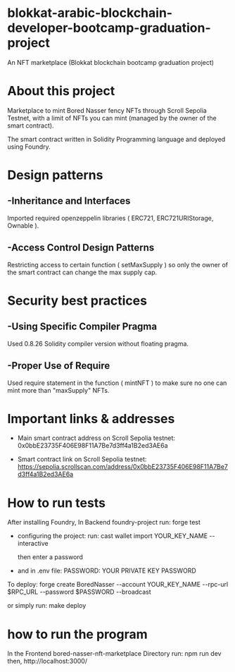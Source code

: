 # blokkat-arabic-blockchain-developer-bootcamp-graduation-project
An NFT marketplace (Blokkat blockchain bootcamp graduation project)

# About this project
Marketplace to mint Bored Nasser fency NFTs through Scroll Sepolia Testnet, with a limit of NFTs you can mint (managed by the owner of the smart contract).

The smart contract written in Solidity Programming language and deployed using Foundry.

# Design patterns

  -Inheritance and Interfaces
  -
  Imported required openzeppelin libraries ( ERC721, ERC721URIStorage, Ownable ).
  
  -Access Control Design Patterns
  -
  Restricting access to certain function ( setMaxSupply ) so only the owner of the smart contract can change the max supply cap.
  

# Security best practices

  -Using Specific Compiler Pragma
  -
  Used 0.8.26 Solidity compiler version without floating pragma.
  
  -Proper Use of Require
  -
  Used require statement in the function ( mintNFT ) to make sure no one can mint more than "maxSupply" NFTs.

# Important links & addresses

* Main smart contract address on Scroll Sepolia testnet:
  0x0bbE23735F406E98F11A7Be7d3ff4a1B2ed3AE6a

  
* Smart contract link on Scroll Sepolia testnet:
  https://sepolia.scrollscan.com/address/0x0bbE23735F406E98F11A7Be7d3ff4a1B2ed3AE6a

# How to run tests
After installing Foundry,
In Backend foundry-project run: forge test

* configuring the project:
  run: cast wallet import YOUR_KEY_NAME --interactive
  
  then enter a password

* and in .env file:
PASSWORD: YOUR PRIVATE KEY PASSWORD


To deploy: forge create BoredNasser --account YOUR_KEY_NAME --rpc-url $RPC_URL --password $PASSWORD --broadcast

or simply run: make deploy

# how to run the program

In the Frontend bored-nasser-nft-marketplace Directory run: npm run dev
then, http://localhost:3000/
